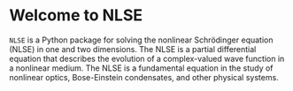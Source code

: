 # Welcome to NLSE

`NLSE` is a Python package for solving the nonlinear Schrödinger equation (NLSE) in one and two dimensions. The NLSE is a partial differential equation that describes the evolution of a complex-valued wave function in a nonlinear medium. The NLSE is a fundamental equation in the study of nonlinear optics, Bose-Einstein condensates, and other physical systems.


